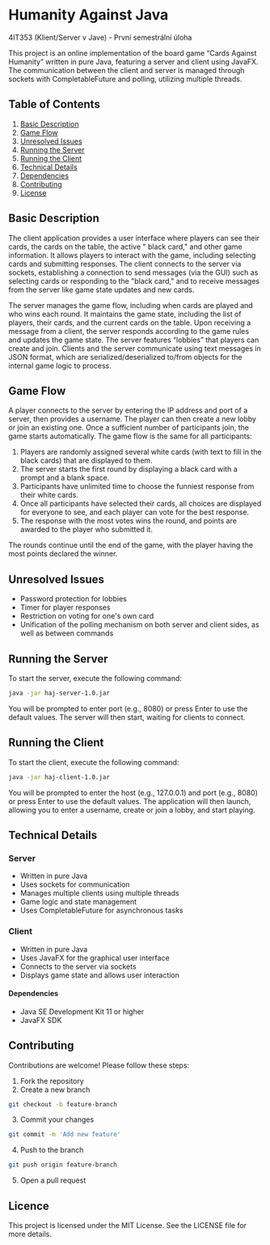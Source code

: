 # Humanity Against Java

4IT353 (Klient/Server v Jave) - První semestrální úloha 

This project is an online implementation of the board game “Cards Against Humanity” written in pure Java, featuring a
server and client using JavaFX. The communication between the client and server is managed through sockets with
CompletableFuture and polling, utilizing multiple threads.

## Table of Contents

1. [Basic Description](#basic-description)
2. [Game Flow](#game-flow)
3. [Unresolved Issues](#unresolved-issues)
4. [Running the Server](#running-the-server)
5. [Running the Client](#running-the-client)
6. [Technical Details](#technical-details)
7. [Dependencies](#dependencies)
8. [Contributing](#contributing)
9. [License](#license)

## Basic Description

The client application provides a user interface where players can see their cards, the cards on the table, the active "
black card," and other game information. It allows players to interact with the game, including selecting cards and
submitting responses. The client connects to the server via sockets, establishing a connection to send messages (via the
GUI) such as selecting cards or responding to the "black card," and to receive messages from the server like game state
updates and new cards.

The server manages the game flow, including when cards are played and who wins each round. It maintains the game state,
including the list of players, their cards, and the current cards on the table. Upon receiving a message from a client,
the server responds according to the game rules and updates the game state. The server features “lobbies” that players
can create and join. Clients and the server communicate using text messages in JSON format, which are
serialized/deserialized to/from objects for the internal game logic to process.

## Game Flow

A player connects to the server by entering the IP address and port of a server, then provides a username. The player can then
create a new lobby or join an existing one. Once a sufficient number of participants join, the game starts
automatically. The game flow is the same for all participants:

1. Players are randomly assigned several white cards (with text to fill in the black cards) that are displayed to them.
2. The server starts the first round by displaying a black card with a prompt and a blank space.
3. Participants have unlimited time to choose the funniest response from their white cards.
4. Once all participants have selected their cards, all choices are displayed for everyone to see, and each player can
   vote for the best response.
5. The response with the most votes wins the round, and points are awarded to the player who submitted it.

The rounds continue until the end of the game, with the player having the most points declared the winner.

## Unresolved Issues

- Password protection for lobbies
- Timer for player responses
- Restriction on voting for one's own card
- Unification of the polling mechanism on both server and client sides, as well as between commands

## Running the Server

To start the server, execute the following command:

```sh
java -jar haj-server-1.0.jar
```

You will be prompted to enter port (e.g., 8080) or press Enter to use the default values.
The server will then start, waiting for clients to connect.

## Running the Client

To start the client, execute the following command:

```sh
java -jar haj-client-1.0.jar
```

You will be prompted to enter the host (e.g., 127.0.0.1) and port (e.g., 8080) or press Enter to use the default values.
The application will then launch, allowing you to enter a username, create or join a lobby, and start playing.

## Technical Details

### Server

- Written in pure Java
- Uses sockets for communication
- Manages multiple clients using multiple threads
- Game logic and state management
- Uses CompletableFuture for asynchronous tasks

### Client

- Written in pure Java
- Uses JavaFX for the graphical user interface
- Connects to the server via sockets
- Displays game state and allows user interaction

#### Dependencies

- Java SE Development Kit 11 or higher
- JavaFX SDK

## Contributing

Contributions are welcome! Please follow these steps:

1. Fork the repository
2. Create a new branch

```sh 
git checkout -b feature-branch
```

3. Commit your changes

```sh
git commit -m 'Add new feature'
 ```

4. Push to the branch

```sh 
git push origin feature-branch
 ```

5. Open a pull request
## Licence
This project is licensed under the MIT License. See the LICENSE file for more details.
